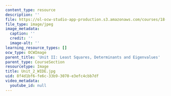 ```yaml
---
content_type: resource
description: ''
file: https://ol-ocw-studio-app-production.s3.amazonaws.com/courses/18-06sc-linear-algebra-fall-2011/8f4d1bf6fe6c33b93070e3efc4cbb7df_Unit_2_WIDE.jpg
file_type: image/jpeg
image_metadata:
  caption: ''
  credit: ''
  image-alt: ''
learning_resource_types: []
ocw_type: OCWImage
parent_title: 'Unit II: Least Squares, Determinants and Eigenvalues'
parent_type: CourseSection
resourcetype: Image
title: Unit_2_WIDE.jpg
uid: 8f4d1bf6-fe6c-33b9-3070-e3efc4cbb7df
video_metadata:
  youtube_id: null
---
```

